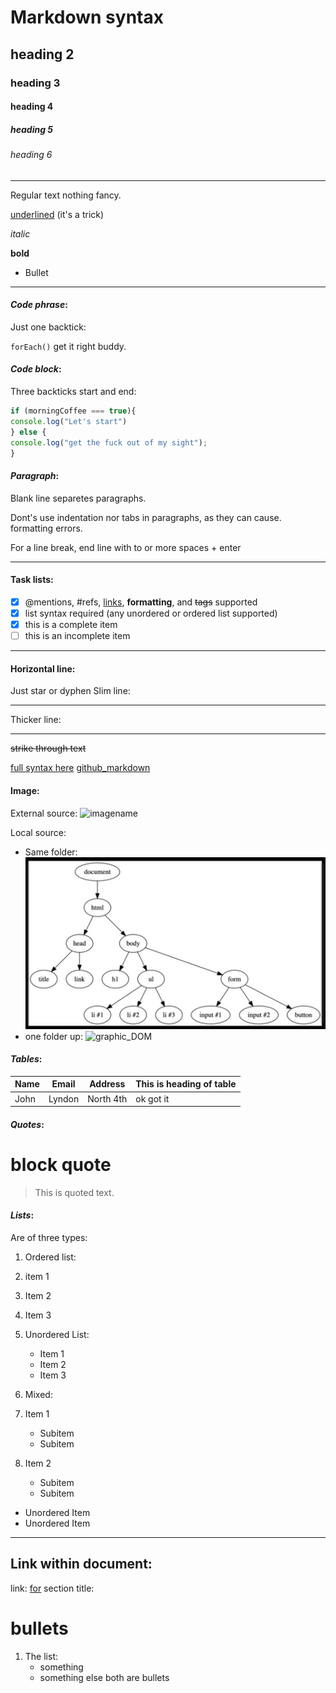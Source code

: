 # Markdown syntax

## heading 2

### heading 3

#### heading 4

##### heading 5

###### heading 6

---

Regular text nothing fancy.

<ins>underlined</ins> (it's a trick)

_italic_

**bold**

- Bullet

---

#### _Code phrase_:

Just one backtick:

`forEach()` get it right buddy.

#### _Code block_:

Three backticks start and end:

```Javascript
if (morningCoffee === true){
console.log("Let's start")
} else {
console.log("get the fuck out of my sight");
}
```

#### _Paragraph_:

Blank line separetes paragraphs.

Dont's use indentation nor tabs in paragraphs, as they can cause. formatting errors.

For a line break, end line with to or more spaces + enter

---

#### Task lists:

- [x] @mentions, #refs, [links](), **formatting**, and <del>tags</del> supported
- [x] list syntax required (any unordered or ordered list supported)
- [x] this is a complete item
- [ ] this is an incomplete item

---

#### Horizontal line:

Just star or dyphen
Slim line:

---

Thicker line:

---

~~strike through text~~

[full syntax here](https://www.markdownguide.org/basic-syntax/)
[github_markdown](https://guides.github.com/features/mastering-markdown/)

#### **Image**:

External source:
![imagename](https://images.outlookindia.com/public/uploads/articles/2020/5/9/EXbLKeGX0AIU2LH_570_850.jpg)

Local source:

- Same folder:
  ![graphic_DOM](images/DOM.JPG)
- one folder up:
  ![graphic_DOM](../images/DOM.JPG)

#### _Tables_:

| Name | Email  | Address   | This is heading of table |
| ---- | ------ | --------- | ------------------------ |
| John | Lyndon | North 4th | ok got it                |

#### _**Quotes**_:

# block quote

> This is quoted text.

#### _Lists_:

Are of three types:

1. Ordered list:
1. item 1
1. Item 2
1. Item 3

1. Unordered List:

   - Item 1
   - Item 2
   - Item 3

1. Mixed:
1. Item 1
   - Subitem
   - Subitem
1. Item 2
   - Subitem
   - Subitem

- Unordered Item
- Unordered Item

---

## Link within document:

link:
[for](##for)
section title:

# bullets

1. The list:
   - something
   * something else
     both are bullets
